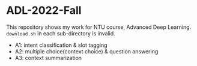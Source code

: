 # ADL-2022-Fall
This repository shows my work for NTU course, Advanced Deep Learning.
`download.sh` in each sub-directory is invalid.

* A1: intent classification & slot tagging
* A2: multiple choice(context choice) & question answering
* A3: context summarization
